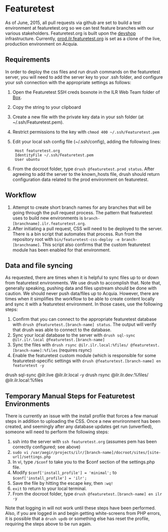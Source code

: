 # Featuretest

As of June, 2015, all pull requests via github are set to build a test environment at featuretest.org so we can test feature branches with our various stakeholders. Featuretest.org is built upon the [devshop](https://github.com/opendevshop/devshop) infrastructure. Currently, [prod.ilr.featuretest.org](http://prod.ilr.featuretest.org) is set as a clone of the live, production environment on Acquia.

## Requirements

In order to deploy the css files and run drush commands on the featuretest server, you will need to add the server key to your .ssh folder, and configure your ssh connection with the appropriate settings as follows:

1. Open the Featuretest SSH creds boxnote in the ILR Web Team folder of [Box](http://cornell.box.com).
2. Copy the string to your clipboard
3. Create a new file with the private key data in your ssh folder (at ~/.ssh/Featuretest.pem).
4. Restrict permissions to the key with `chmod 400 ~/.ssh/Featuretest.pem`
5. Edit your local ssh config file (~/.ssh/config), adding the following lines:

        Host featuretest.org
        IdentityFile ~/.ssh/Featuretest.pem
        User ubuntu
6. From the docroot folder, type `drush @featuretest.prod status`. After agreeing to add the server to the known_hosts file, drush should return configuration data related to the prod environment on featuretest.

## Workflow

1. Attempt to create short branch names for any branches that will be going through the pull request process. The pattern that featuretest uses to build new environments is `branch-[branchname].ilr.featuretest.org`.
2. After initiating a pull request, CSS will need to be deployed to the server. There is a bin script that automates that process. Run from the repository root with `bin/featuretest-css-deploy -e branch-[branchname]`. This script also confirms that the custom featuretest module has been enabled for that environment.

## Data and file syncing

As requested, there are times when it is helpful to sync files up to or down from featuretest environments. We use drush to accomplish that. Note that, generally speaking, pushing data and files upstream should be done with caution. We should never push data/files up to Acquia. However, there are times when it simplifies the workflow to be able to create content locally and sync it with a featuretest environment. In those cases, use the following
steps:

1. Confirm that you can connect to the appropriate featuretest database with `drush @featuretest.[branch-name] status`. The output will verify that drush was able to connect to the database.
2. Sync your local database to the server with `drush sql-sync @ilr.ilr.local @featuretest.[branch-name]`
3. Sync the files with `drush rsync @ilr.ilr.local:%files/ @featuretest.[branch-name]:%files` (requires rsync)
4. Enable the featuretest custom module (which is responsible for some featuretest-specific settings with `drush @featuretest.[branch-name] en featuretest -y`

drush sql-sync @ilr.live @ilr.ilr.local -y
drush rsync @ilr.ilr.dev:%files/ @ilr.ilr.local:%files


## Temporary Manual Steps for Featuretest Environments

There is currently an issue with the install profile that forces a few manual steps in addition to uploading the CSS. Once a new envrironment has been created, and seemingly after any database updates get run (unverfied), someone will need to perform the following steps:

1. ssh into the server with `ssh featuretest.org` (assumes pem has been correctly configured; see above)
2. `sudo vi /var/aegir/projects/ilr/[branch-name]/docroot/sites/[site-url]/settings.php`
3. In vi, type `/$conf` to take you to the $conf section of the settings.php file.
4. Modify `$conf['install_profile'] = 'minimal';` to `$conf['install_profile'] = 'ilr';`
5. Save the file by hitting the escape key, then `:wq!`
6. `exit` to return to your local terminal.
7. From the docroot folder, type `drush @featuretest.[branch-name] en ilr -y`

Note that logging in will not work until these steps have been performed. Also, if you are logged in and begin getting white-screens from PHP errors, it is possible that a `drush updb` or something else has reset the profile, requiring the steps above to be run again.
